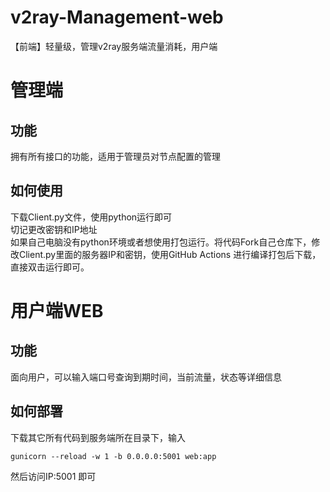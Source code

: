 # v2ray-Management-web
【前端】轻量级，管理v2ray服务端流量消耗，用户端

# 管理端
## 功能
拥有所有接口的功能，适用于管理员对节点配置的管理
## 如何使用
下载Client.py文件，使用python运行即可 \
切记更改密钥和IP地址 \
如果自己电脑没有python环境或者想使用打包运行。将代码Fork自己仓库下，修改Client.py里面的服务器IP和密钥，使用GitHub Actions 进行编译打包后下载，直接双击运行即可。

# 用户端WEB
## 功能
面向用户，可以输入端口号查询到期时间，当前流量，状态等详细信息
## 如何部署
下载其它所有代码到服务端所在目录下，输入
```
gunicorn --reload -w 1 -b 0.0.0.0:5001 web:app
```
然后访问IP:5001 即可

